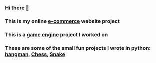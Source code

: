 ### Hi there 👋

### This is my online [e-commerce](https://github.com/WOTOOOOOO/OnlineStore) website project

### This is a [game engine](https://github.com/Mkerdmagari-Darbaislebi/Paichnidi) project I worked on

### These are some of the small fun projects I wrote in python: [hangman](https://github.com/WOTOOOOOO/hangman), [Chess](https://github.com/WOTOOOOOO/ChessGame), [Snake](https://github.com/WOTOOOOOO/Snake)
<!--
**WOTOOOOOO/WOTOOOOOO** is a ✨ _special_ ✨ repository because its `README.md` (this file) appears on your GitHub profile.

Here are some ideas to get you started:

- 🔭 I’m currently working on ...
- 🌱 I’m currently learning ...
- 👯 I’m looking to collaborate on ...
- 🤔 I’m looking for help with ...
- 💬 Ask me about ...
- 📫 How to reach me: ...
- 😄 Pronouns: ...
- ⚡ Fun fact: ...
-->
